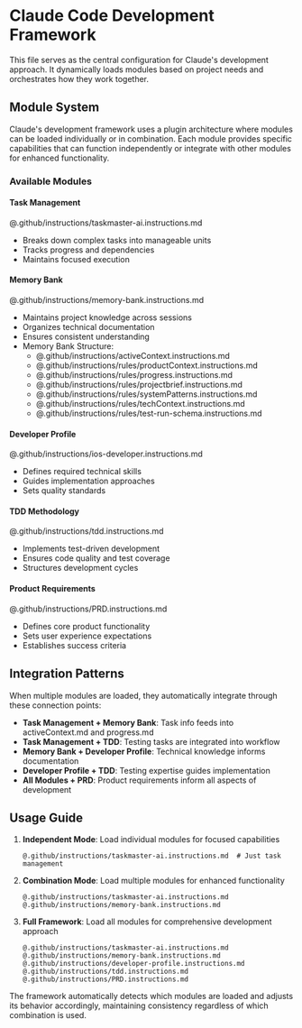 
# Claude Code Development Framework

This file serves as the central configuration for Claude's development approach. It dynamically loads modules based on project needs and orchestrates how they work together.

## Module System

Claude's development framework uses a plugin architecture where modules can be loaded individually or in combination. Each module provides specific capabilities that can function independently or integrate with other modules for enhanced functionality.

### Available Modules

#### Task Management
@.github/instructions/taskmaster-ai.instructions.md
- Breaks down complex tasks into manageable units
- Tracks progress and dependencies
- Maintains focused execution

#### Memory Bank
@.github/instructions/memory-bank.instructions.md
- Maintains project knowledge across sessions
- Organizes technical documentation
- Ensures consistent understanding
- Memory Bank Structure:
    - @.github/instructions/activeContext.instructions.md
    - @.github/instructions/rules/productContext.instructions.md
    - @.github/instructions/rules/progress.instructions.md
    - @.github/instructions/rules/projectbrief.instructions.md
    - @.github/instructions/rules/systemPatterns.instructions.md
    - @.github/instructions/rules/techContext.instructions.md
    - @.github/instructions/rules/test-run-schema.instructions.md

#### Developer Profile
@.github/instructions/ios-developer.instructions.md
- Defines required technical skills
- Guides implementation approaches
- Sets quality standards

#### TDD Methodology
@.github/instructions/tdd.instructions.md
- Implements test-driven development
- Ensures code quality and test coverage
- Structures development cycles

#### Product Requirements
@.github/instructions/PRD.instructions.md
- Defines core product functionality
- Sets user experience expectations
- Establishes success criteria

## Integration Patterns

When multiple modules are loaded, they automatically integrate through these connection points:

- **Task Management + Memory Bank**: Task info feeds into activeContext.md and progress.md
- **Task Management + TDD**: Testing tasks are integrated into workflow
- **Memory Bank + Developer Profile**: Technical knowledge informs documentation
- **Developer Profile + TDD**: Testing expertise guides implementation
- **All Modules + PRD**: Product requirements inform all aspects of development

## Usage Guide

1. **Independent Mode**: Load individual modules for focused capabilities
   ```
   @.github/instructions/taskmaster-ai.instructions.md  # Just task management
   ```

2. **Combination Mode**: Load multiple modules for enhanced functionality
   ```
   @.github/instructions/taskmaster-ai.instructions.md
   @.github/instructions/memory-bank.instructions.md
   ```

3. **Full Framework**: Load all modules for comprehensive development approach
   ```
   @.github/instructions/taskmaster-ai.instructions.md
   @.github/instructions/memory-bank.instructions.md
   @.github/instructions/developer-profile.instructions.md
   @.github/instructions/tdd.instructions.md
   @.github/instructions/PRD.instructions.md
   ```

The framework automatically detects which modules are loaded and adjusts its behavior accordingly, maintaining consistency regardless of which combination is used.